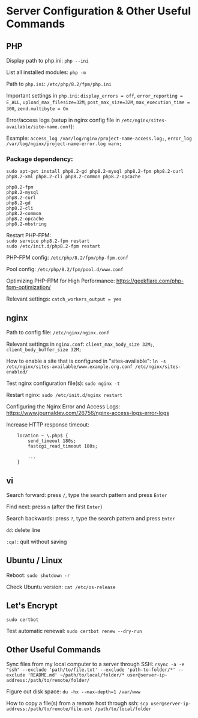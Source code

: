 # Server Configuration & Other Useful Commands

## PHP

Display path to php.ini: `php --ini`

List all installed modules: `php -m`

Path to `php.ini`: `/etc/php/8.2/fpm/php.ini`

Important settings in `php.ini`: `display_errors = off`, `error_reporting = E_ALL`, `upload_max_filesize=32M`, `post_max_size=32M`, `max_execution_time = 300`, `zend.multibyte = On`

Error/access logs (setup in nginx config file in `/etc/nginx/sites-available/site-name.conf`):

Example: `access_log /var/log/nginx/project-name-access.log;`, `error_log /var/log/nginx/project-name-error.log warn;`

### Package dependency:

`sudo apt-get install php8.2-gd php8.2-mysql php8.2-fpm php8.2-curl php8.2-xml php8.2-cli php8.2-common php8.2-opcache`

`php8.2-fpm`\
`php8.2-mysql`\
`php8.2-curl`\
`php8.2-gd`\
`php8.2-cli`\
`php8.2-common`\
`php8.2-opcache`\
`php8.2-mbstring`

Restart PHP-FPM:\
`sudo service php8.2-fpm restart`\
`sudo /etc/init.d/php8.2-fpm restart`

PHP-FPM config: `/etc/php/8.2/fpm/php-fpm.conf`

Pool config: `/etc/php/8.2/fpm/pool.d/www.conf`

Optimizing PHP-FPM for High Performance: https://geekflare.com/php-fpm-optimization/

Relevant settings: `catch_workers_output = yes`

## nginx

Path to config file: `/etc/nginx/nginx.conf`

Relevant settings in `nginx.conf`: `client_max_body_size 32M;`, `client_body_buffer_size 32M;`

How to enable a site that is configured in "sites-available": `ln -s /etc/nginx/sites-available/www.example.org.conf /etc/nginx/sites-enabled/`

Test nginx configuration file(s): `sudo nginx -t`

Restart nginx: `sudo /etc/init.d/nginx restart`

Configuring the Nginx Error and Access Logs: https://www.journaldev.com/26756/nginx-access-logs-error-logs

Increase HTTP response timeout:
```
    location ~ \.php$ {
        send_timeout 180s;
        fastcgi_read_timeout 180s;

        ...
    }
```

## vi
Search forward: press `/`, type the search pattern and press `Enter`

Find next: press `n` (after the first `Enter`)

Search backwards: press `?`, type the search pattern and press `Enter`

`dd`: delete line

`:qa!`: quit without saving

## Ubuntu / Linux
Reboot: `sudo shutdown -r`

Check Ubuntu version: `cat /etc/os-release`

## Let's Encrypt

`sudo certbot`

Test automatic renewal: `sudo certbot renew --dry-run`

## Other Useful Commands
Sync files from my local computer to a server through SSH: `rsync -a -e "ssh" --exclude 'path/to/file.txt' --exclude 'path-to-folder/*' --exclude 'README.md' ~/path/to/local/folder/* user@server-ip-address:/path/to/remote/folder/`

Figure out disk space: `du -hx --max-depth=1 /var/www`

How to copy a file(s) from a remote host through ssh: 
`scp user@server-ip-address:/path/to/remote/file.ext /path/to/local/folder`